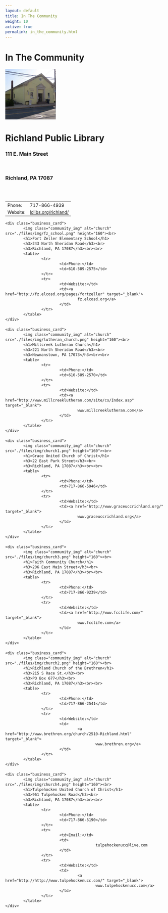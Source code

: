 ```yaml
---
layout: default
title: In The Community
weight: 10
active: true
permalink: in_the_community.html
---
```


<script>
  mixpanel.track("In The Community Page");
</script>

# In The Community

<div id="our_community_content">
	<div class="business_card">
			<img class="community_img" alt="church" src="./files/img/richland_library.png" height="160"><br>
			<h1>Richland Public Library</h1>
			<h3>111 E. Main Street</h3><br>
			<h3>Richland, PA 17087</h3><br><br>
			<table>
					<tr>
							<td>Phone:</td>
							<td>717-866-4939</td>
					</tr>
					<tr>
							<td>Website:</td>
							<td>
									<a href="http://www.lclibs.org/richland/" target="_blank">lclibs.org/richland/</a>
							</td>
					</tr>
			</table>
	</div>

	<div class="business_card">
			<img class="community_img" alt="church" src="./files/img/fz_school.png" height="160"><br>
			<h1>Fort Zeller Elementary School</h1>
			<h3>243 North Sheridan Road</h3><br>
			<h3>Richland, PA 17087</h3><br><br>
			<table>
					<tr>
							<td>Phone:</td>
							<td>610-589-2575</td>
					</tr>
					<tr>
							<td>Website:</td>
							<td><a href="http://fz.elcosd.org/pages/fortzeller" target="_blank">
									fz.elcosd.org</a>
							</td>
					</tr>
			</table>
	</div>

	<div class="business_card">
			<img class="community_img" alt="church" src="./files/img/lutheran_church.png" height="160"><br>
			<h1>Millcreek Lutheran Church</h1>
			<h3>221 North Sheridan Road</h3><br>
			<h3>Newmanstown, PA 17073</h3><br><br>
			<table>
					<tr>
							<td>Phone:</td>
							<td>610-589-2570</td>
					</tr>
					<tr>
							<td>Website:</td>
							<td><a href="http://www.millcreeklutheran.com/site/cs/Index.asp" target="_blank">
									www.millcreeklutheran.com</a>
							</td>
					</tr>
			</table>
	</div>

	<div class="business_card">
			<img class="community_img" alt="church" src="./files/img/church1.png" height="160"><br>
			<h1>Grace United Church of Christ</h1>
			<h3>22 East Park Street</h3><br>
			<h3>Richland, PA 17087</h3><br><br>
			<table>
					<tr>
							<td>Phone:</td>
							<td>717-866-5946</td>
					</tr>
					<tr>
							<td>Website:</td>
							<td><a href="http://www.graceuccrichland.org/" target="_blank">
									www.graceuccrichland.org</a>
							</td>
					</tr>
			</table>
	</div>

	<div class="business_card">
			<img class="community_img" alt="church" src="./files/img/church3.png" height="160"><br>
			<h1>Faith Community Church</h1>
			<h3>206 East Main Street</h3><br>
			<h3>Richland, PA 17087</h3><br><br>
			<table>
					<tr>
							<td>Phone:</td>
							<td>717-866-9239</td>
					</tr>
					<tr>
							<td>Website:</td>
							<td><a href="http://www.fcclife.com/" target="_blank">
									www.fcclife.com</a>
							</td>
					</tr>
			</table>
	</div>

	<div class="business_card">
			<img class="community_img" alt="church" src="./files/img/church2.png" height="160"><br>
			<h1>Richland Church of the Brethren</h1>
			<h3>215 S Race St.</h3><br>
			<h3>PO Box 677</h3><br>
			<h3>Richland, PA 17087</h3><br><br>
			<table>
					<tr>
							<td>Phone:</td>
							<td>717-866-2541</td>
					</tr>
					<tr>
							<td>Website:</td>
							<td>
									<a href="http://www.brethren.org/church/2510-Richland.html" target="_blank">
											www.brethren.org</a>
							</td>
					</tr>
			</table>
	</div>

	<div class="business_card">
			<img class="community_img" alt="church" src="./files/img/church4.png" height="160"><br>
			<h1>Tulpehocken United Church of Christ</h1>
			<h3>961 Tulpehocken Road</h3><br>
			<h3>Richland, PA 17087</h3><br><br>
			<table>
					<tr>
							<td>Phone:</td>
							<td>717-866-5190</td>
					</tr>
					<tr>
							<td>Email:</td>
							<td>
											tulpehockenucc@live.com
							</td>
					</tr>
					<tr>
							<td>Website:</td>
							<td>
									<a href="http://http://www.tulpehockenucc.com/" target="_blank">
											www.tulpehockenucc.com</a>
							</td>
					</tr>
			</table>
	</div>

</div><!--close div our_community_content-->

